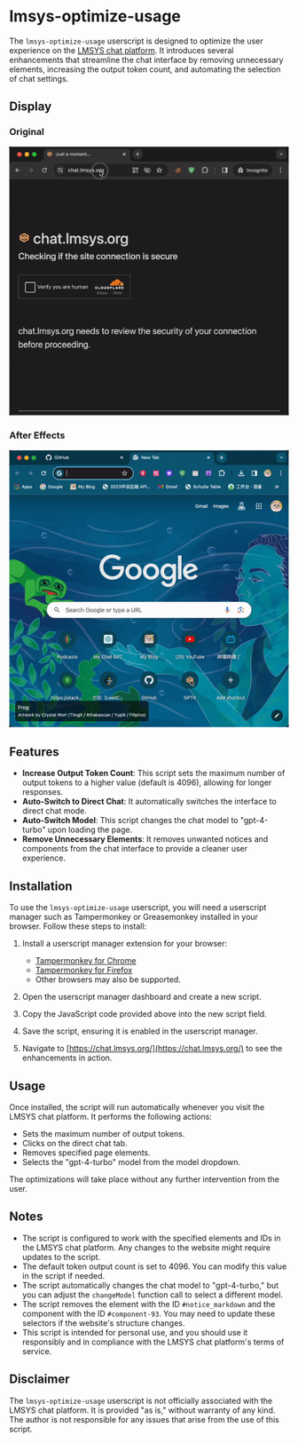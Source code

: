 # lmsys-optimize-usage

The `lmsys-optimize-usage` userscript is designed to optimize the user experience on the [LMSYS chat platform](https://chat.lmsys.org/). It introduces several enhancements that streamline the chat interface by removing unnecessary elements, increasing the output token count, and automating the selection of chat settings.

## Display

### Original

![](./original.gif)

### After Effects

![](./effected.gif)

## Features


- **Increase Output Token Count**: This script sets the maximum number of output tokens to a higher value (default is 4096), allowing for longer responses.
- **Auto-Switch to Direct Chat**: It automatically switches the interface to direct chat mode.
- **Auto-Switch Model**: This script changes the chat model to "gpt-4-turbo" upon loading the page.
- **Remove Unnecessary Elements**: It removes unwanted notices and components from the chat interface to provide a cleaner user experience.

## Installation

To use the `lmsys-optimize-usage` userscript, you will need a userscript manager such as Tampermonkey or Greasemonkey installed in your browser. Follow these steps to install:

1. Install a userscript manager extension for your browser:
   - [Tampermonkey for Chrome](https://tampermonkey.net/?ext=dhdg&browser=chrome)
   - [Tampermonkey for Firefox](https://tampermonkey.net/?ext=dhdg&browser=firefox)
   - Other browsers may also be supported.

2. Open the userscript manager dashboard and create a new script.

3. Copy the JavaScript code provided above into the new script field.

4. Save the script, ensuring it is enabled in the userscript manager.

5. Navigate to [https://chat.lmsys.org/](https://chat.lmsys.org/) to see the enhancements in action.

## Usage

Once installed, the script will run automatically whenever you visit the LMSYS chat platform. It performs the following actions:

- Sets the maximum number of output tokens.
- Clicks on the direct chat tab.
- Removes specified page elements.
- Selects the "gpt-4-turbo" model from the model dropdown.

The optimizations will take place without any further intervention from the user.

## Notes

- The script is configured to work with the specified elements and IDs in the LMSYS chat platform. Any changes to the website might require updates to the script.
- The default token output count is set to 4096. You can modify this value in the script if needed.
- The script automatically changes the chat model to "gpt-4-turbo," but you can adjust the `changeModel` function call to select a different model.
- The script removes the element with the ID `#notice_markdown` and the component with the ID `#component-93`. You may need to update these selectors if the website's structure changes.
- This script is intended for personal use, and you should use it responsibly and in compliance with the LMSYS chat platform's terms of service.

## Disclaimer

The `lmsys-optimize-usage` userscript is not officially associated with the LMSYS chat platform. It is provided "as is," without warranty of any kind. The author is not responsible for any issues that arise from the use of this script.